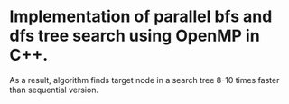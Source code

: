 # Implementation of parallel bfs and dfs tree search using OpenMP in C++. 

As a result, algorithm finds target node in a search tree 8-10 times faster than sequential version.